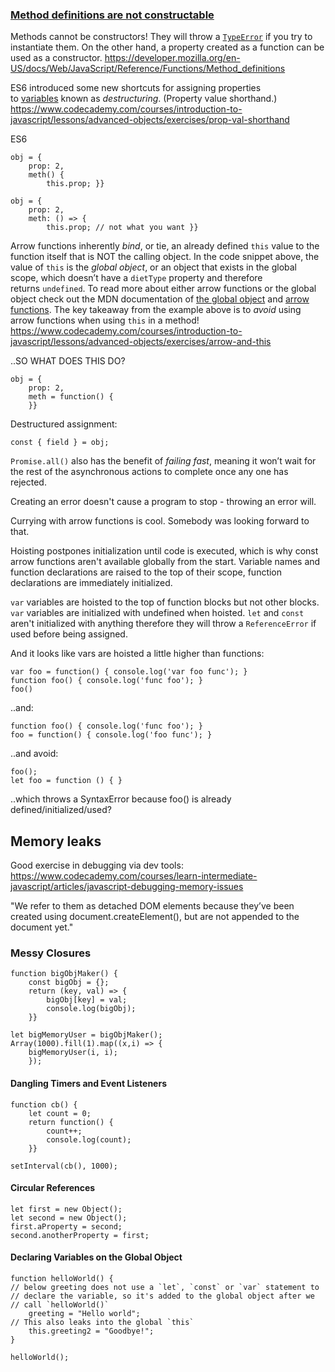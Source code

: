 ### [Method definitions are not constructable](https://developer.mozilla.org/en-US/docs/Web/JavaScript/Reference/Functions/Method_definitions#method_definitions_are_not_constructable)

Methods cannot be constructors! They will throw a [`TypeError`](https://developer.mozilla.org/en-US/docs/Web/JavaScript/Reference/Global_Objects/TypeError) if you try to instantiate them. On the other hand, a property created as a function can be used as a constructor.
https://developer.mozilla.org/en-US/docs/Web/JavaScript/Reference/Functions/Method_definitions

ES6 introduced some new shortcuts for assigning properties to [variables](https://www.codecademy.com/resources/docs/javascript/variables) known as _destructuring_. (Property value shorthand.)
https://www.codecademy.com/courses/introduction-to-javascript/lessons/advanced-objects/exercises/prop-val-shorthand

ES6

	obj = {
		prop: 2,
		meth() {
			this.prop; }}

	obj = {
		prop: 2,
		meth: () => {
			this.prop; // not what you want }}

Arrow functions inherently _bind_, or tie, an already defined `this` value to the function itself that is NOT the calling object. In the code snippet above, the value of `this` is the _global object_, or an object that exists in the global scope, which doesn’t have a `dietType` property and therefore returns `undefined`. To read more about either arrow functions or the global object check out the MDN documentation of [the global object](https://developer.mozilla.org/en-US/docs/Glossary/Global_object) and [arrow functions](https://developer.mozilla.org/en-US/docs/Web/JavaScript/Reference/Functions/Arrow_functions). The key takeaway from the example above is to _avoid_ using arrow functions when using `this` in a method!
https://www.codecademy.com/courses/introduction-to-javascript/lessons/advanced-objects/exercises/arrow-and-this

..SO WHAT DOES THIS DO?

	obj = {
		prop: 2,
		meth = function() {
		}}

Destructured assignment:

	const { field } = obj;

`Promise.all()` also has the benefit of _failing fast_, meaning it won’t wait for the rest of the asynchronous actions to complete once any one has rejected.

Creating an error doesn't cause a program to stop - throwing an error will.

Currying with arrow functions is cool. Somebody was looking forward to that.

Hoisting postpones initialization until code is executed, which is why const arrow functions aren't available globally from the start. Variable names and function declarations are raised to the top of their scope, function declarations are immediately initialized.

`var` variables are hoisted to the top of function blocks but not other blocks. `var` variables are initialized with undefined when hoisted. `let` and `const` aren't initialized with anything therefore they will throw a `ReferenceError` if used before being assigned.

And it looks like vars are hoisted a little higher than functions:

	var foo = function() { console.log('var foo func'); }
	function foo() { console.log('func foo'); } 
	foo()
	
..and:

	function foo() { console.log('func foo'); }
	foo = function() { console.log('foo func'); }
	
..and avoid:

	foo();
	let foo = function () { }

..which throws a SyntaxError because foo() is already defined/initialized/used?

## Memory leaks

Good exercise in debugging via dev tools: https://www.codecademy.com/courses/learn-intermediate-javascript/articles/javascript-debugging-memory-issues

"We refer to them as detached DOM elements because they’ve been created using document.createElement(), but are not appended to the document yet."

### Messy Closures

	function bigObjMaker() {
		const bigObj = {};
		return (key, val) => {
			bigObj[key] = val;
			console.log(bigObj);
		}}
	
	let bigMemoryUser = bigObjMaker();
	Array(1000).fill(1).map((x,i) => {
		bigMemoryUser(i, i);
		});

#### Dangling Timers and Event Listeners

	function cb() {
		let count = 0;
		return function() {
			count++;
			console.log(count);
		}}
	
	setInterval(cb(), 1000);
  
#### Circular References

	let first = new Object();
	let second = new Object();
	first.aProperty = second;
	second.anotherProperty = first;

#### Declaring Variables on the Global Object

	function helloWorld() {
	// below greeting does not use a `let`, `const` or `var` statement to
	// declare the variable, so it's added to the global object after we
	// call `helloWorld()`
		greeting = "Hello world"; 
	// This also leaks into the global `this`
		this.greeting2 = "Goodbye!"; 
	}
	
	helloWorld();